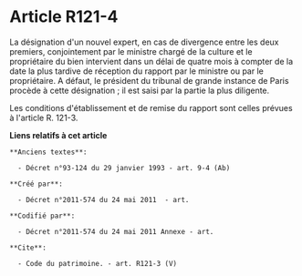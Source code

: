 # Article R121-4

La désignation d'un nouvel expert, en cas de divergence entre les deux premiers, conjointement par le ministre chargé de la
culture et le propriétaire du bien intervient dans un délai de quatre mois à compter de la date la plus tardive de réception
du rapport par le ministre ou par le propriétaire. A défaut, le président du tribunal de grande instance de Paris procède à
cette désignation ; il est saisi par la partie la plus diligente. 

Les conditions d'établissement et de remise du rapport sont celles prévues à l'article R. 121-3.

**Liens relatifs à cet article**

	**Anciens textes**:

	  - Décret n°93-124 du 29 janvier 1993 - art. 9-4 (Ab)

	**Créé par**:

	  - Décret n°2011-574 du 24 mai 2011  - art.

	**Codifié par**:

	  - Décret n°2011-574 du 24 mai 2011 Annexe - art.

	**Cite**:

	  - Code du patrimoine. - art. R121-3 (V)
